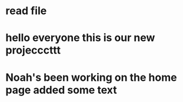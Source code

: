 # read file

# hello everyone this is our new projecccttt

# Noah's been working on the home page added some text
